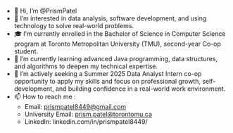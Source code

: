 - 👋 Hi, I’m @PrismPatel
- 👀 I’m interested in data analysis, software development, and using technology to solve real-world problems.
- 🎓 I’m currently enrolled in the Bachelor of Science in Computer Science program at Toronto Metropolitan University (TMU), second-year Co-op student.
- 🌱 I’m currently learning advanced Java programming, data structures, and algorithms to deepen my technical expertise.
- 💼 I’m actively seeking a Summer 2025 Data Analyst Intern co-op opportunity to apply my skills and focus on professional growth, self-development, and building confidence in a real-world work environment. 
- 📫 How to reach me : 
  - Email: prismpatel8449@gmail.com
  - University Email: prism.patel@torontomu.ca
  - LinkedIn: linkedin.com/in/prismpatel8449/

<!---
PrismPatel/PrismPatel is a ✨ special ✨ repository because its `README.md` (this file) appears on your GitHub profile.
You can click the Preview link to take a look at your changes.
--->
